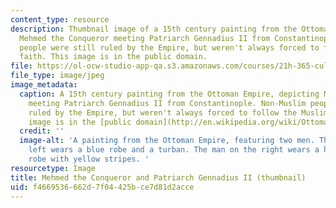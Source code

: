 ```yaml
---
content_type: resource
description: Thumbnail image of a 15th century painting from the Ottoman Empire, depicting
  Mehmed the Conqueror meeting Patriarch Gennadius II from Constantinople. Non-Muslim
  people were still ruled by the Empire, but weren't always forced to follow the Muslim
  faith. This image is in the public domain.
file: https://ol-ocw-studio-app-qa.s3.amazonaws.com/courses/21h-365-cultural-pluralism-in-modern-middle-east-spring-2014/f4669536662d7f04425bce7d81d2acce_21H-365s14-th.jpg
file_type: image/jpeg
image_metadata:
  caption: A 15th century painting from the Ottoman Empire, depicting Mehmed the Conqueror
    meeting Patriarch Gennadius II from Constantinople. Non-Muslim people were still
    ruled by the Empire, but weren't always forced to follow the Muslim faith. This
    image is in the [public domain](http://en.wikipedia.org/wiki/Ottoman_Empire#mediaviewer/File:Gennadios_II_and_Mehmed_II.jpg).
  credit: ''
  image-alt: 'A painting from the Ottoman Empire, featuring two men. The man on the
    left wears a blue robe and a turban. The man on the right wears a hooded brown
    robe with yellow stripes. '
resourcetype: Image
title: Mehmed the Conqueror and Patriarch Gennadius II (thumbnail)
uid: f4669536-662d-7f04-425b-ce7d81d2acce
---
```

